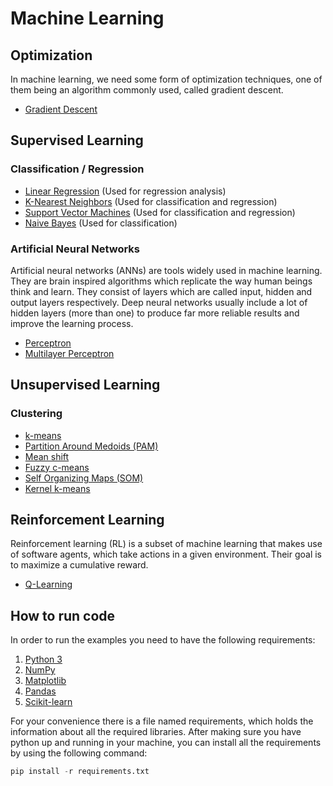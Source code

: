 # Machine Learning

## Optimization

In machine learning, we need some form of optimization techniques, one of them being an algorithm commonly used, called gradient descent.

* [Gradient Descent](https://github.com/sotostzam/artificial-intelligence/tree/master/machine-learning/gradient-descent)

## Supervised Learning

### Classification / Regression

* [Linear Regression](https://github.com/sotostzam/artificial-intelligence/tree/master/machine-learning/linear-regression) (Used for regression analysis)
* [K-Nearest Neighbors](https://github.com/sotostzam/artificial-intelligence/tree/master/machine-learning/k-nearest-neighbors) (Used for classification and regression)
* [Support Vector Machines](https://github.com/sotostzam/artificial-intelligence/tree/master/machine-learning/support-vector-machine) (Used for classification and regression)
* [Naive Bayes](https://github.com/sotostzam/artificial-intelligence/tree/master/machine-learning/naive-bayes) (Used for classification)

### Artificial Neural Networks

Artificial neural networks (ANNs) are tools widely used in machine learning. They are brain inspired algorithms which replicate the way human beings think and learn. They consist of layers which are called input, hidden and output layers respectively. Deep neural networks usually include a lot of hidden layers (more than one) to produce far more reliable results and improve the learning process.

* [Perceptron](https://github.com/sotostzam/artificial-intelligence/tree/master/machine-learning/perceptron)
* [Multilayer Perceptron](https://github.com/sotostzam/artificial-intelligence/tree/master/machine-learning/multilayer-perceptron)

## Unsupervised Learning

### Clustering

* [k-means](https://github.com/sotostzam/artificial-intelligence/tree/master/machine-learning/k-means)
* [Partition Around Medoids (PAM)](https://github.com/sotostzam/artificial-intelligence/tree/master/machine-learning/partition-around-medoids)
* [Mean shift](https://github.com/sotostzam/artificial-intelligence/tree/master/machine-learning/mean-shift)
* [Fuzzy c-means](https://github.com/sotostzam/artificial-intelligence/tree/master/machine-learning/fuzzy-c-means)
* [Self Organizing Maps (SOM)](https://github.com/sotostzam/artificial-intelligence/tree/master/machine-learning/self-organizing-map)
* [Kernel k-means](https://github.com/sotostzam/artificial-intelligence/tree/master/machine-learning/kernel-k-means)

## Reinforcement Learning

Reinforcement learning (RL) is a subset of machine learning that makes use of software agents, which take actions in a given environment. Their goal is to maximize a cumulative reward.

* [Q-Learning](https://github.com/sotostzam/artificial-intelligence/tree/master/machine-learning/q-learning)

## How to run code

In order to run the examples you need to have the following requirements:

1) [Python 3](https://www.python.org/downloads/)
2) [NumPy](http://www.numpy.org/)
3) [Matplotlib](http://matplotlib.org/)
4) [Pandas](https://pandas.pydata.org/)
5) [Scikit-learn](https://scikit-learn.org/stable/)

For your convenience there is a file named requirements, which holds the information about all the required libraries. After making sure you have python up and running in your machine, you can install all the requirements by using the following command:

```Python
pip install -r requirements.txt
```
